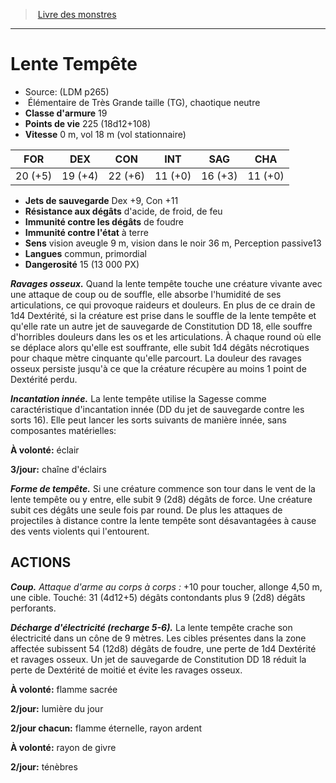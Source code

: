 ﻿> [Livre des monstres](tome_of_beasts.md)

---

# Lente Tempête

- Source: (LDM p265)
-  Élémentaire de Très Grande taille (TG), chaotique neutre
- **Classe d'armure** 19
- **Points de vie** 225 (18d12+108)
- **Vitesse** 0 m, vol 18 m (vol stationnaire)

|FOR|DEX|CON|INT|SAG|CHA|
|---|---|---|---|---|---|
|20 (+5)|19 (+4)|22 (+6)|11 (+0)|16 (+3)|11 (+0)|

- **Jets de sauvegarde** Dex +9, Con +11
- **Résistance aux dégâts** d'acide, de froid, de feu
- **Immunité contre les dégâts** de foudre
- **Immunité contre l'état** à terre
- **Sens** vision aveugle 9 m, vision dans le noir 36 m, Perception passive13
- **Langues** commun, primordial
- **Dangerosité** 15 (13 000 PX)

**_Ravages osseux._** Quand la lente tempête touche une créature vivante avec une attaque de coup ou de souffle, elle absorbe l'humidité de ses articulations, ce qui provoque raideurs et douleurs. En plus de ce drain de 1d4 Dextérité, si la créature est prise dans le souffle de la lente tempête et qu'elle rate un autre jet de sauvegarde de Constitution DD 18, elle souffre d'horribles douleurs dans les os et les articulations. À chaque round où elle se déplace alors qu'elle est souffrante, elle subit 1d4 dégâts nécrotiques pour chaque mètre cinquante qu'elle parcourt. La douleur des ravages osseux persiste jusqu'à ce que la créature récupère au moins 1 point de Dextérité perdu.

**_Incantation innée._** La lente tempête utilise la Sagesse comme caractéristique d'incantation innée (DD du jet de sauvegarde contre les sorts 16). Elle peut lancer les sorts suivants de manière innée, sans composantes matérielles:

**À volonté:** éclair

**3/jour:** chaîne d'éclairs

**_Forme de tempête._** Si une créature commence son tour dans le vent de la lente tempête ou y entre, elle subit 9 (2d8) dégâts de force. Une créature subit ces dégâts une seule fois par round. De plus les attaques de projectiles à distance contre la lente tempête sont désavantagées à cause des vents violents qui l'entourent.

## ACTIONS

**_Coup._** _Attaque d'arme au corps à corps :_ +10 pour toucher, allonge 4,50 m, une cible. Touché: 31 (4d12+5) dégâts contondants plus 9 (2d8) dégâts perforants.

**_Décharge d'électricité (recharge 5-6)._** La lente tempête crache son électricité dans un cône de 9 mètres. Les cibles présentes dans la zone affectée subissent 54 (12d8) dégâts de foudre, une perte de 1d4 Dextérité et ravages osseux. Un jet de sauvegarde de Constitution DD 18 réduit la perte de Dextérité de moitié et évite les ravages osseux.

**À volonté:** flamme sacrée

**2/jour:** lumière du jour

**2/jour chacun:** flamme éternelle, rayon ardent

**À volonté:** rayon de givre

**2/jour:** ténèbres

